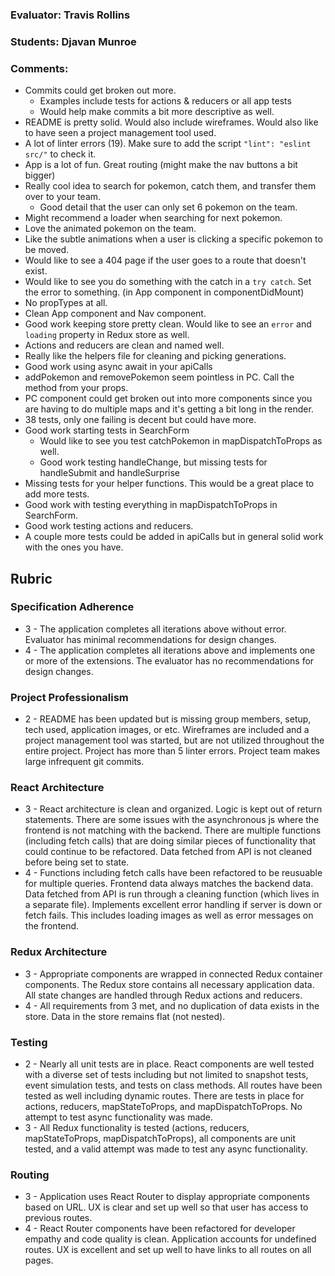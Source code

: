 ### Evaluator: Travis Rollins
### Students: Djavan Munroe
### Comments:
* Commits could get broken out more.
  * Examples include tests for actions & reducers or all app tests
  * Would help make commits a bit more descriptive as well.
* README is pretty solid.  Would also include wireframes. Would also like to have seen a project management tool used.
* A lot of linter errors (19).  Make sure to add the script `"lint": "eslint src/"` to check it.
* App is a lot of fun.  Great routing (might make the nav buttons a bit bigger)
* Really cool idea to search for pokemon, catch them, and transfer them over to your team.
  * Good detail that the user can only set 6 pokemon on the team.
* Might recommend a loader when searching for next pokemon.
* Love the animated pokemon on the team.  
* Like the subtle animations when a user is clicking a specific pokemon to be moved.
* Would like to see a 404 page if the user goes to a route that doesn't exist.
* Would like to see you do something with the catch in a `try catch`.  Set the error to something. (in App component in componentDidMount)
* No propTypes at all.
* Clean App component and Nav component.
* Good work keeping store pretty clean.  Would like to see an `error` and `loading` property in Redux store as well.
* Actions and reducers are clean and named well.
* Really like the helpers file for cleaning and picking generations.
* Good work using async await in your apiCalls
* addPokemon and removePokemon seem pointless in PC.  Call the method from your props.
* PC component could get broken out into more components since you are having to do multiple maps and it's getting a bit long in the render.
* 38 tests, only one failing is decent but could have more.
* Good work starting tests in SearchForm
  * Would like to see you test catchPokemon in mapDispatchToProps as well.
  * Good work testing handleChange, but missing tests for handleSubmit and handleSurprise
* Missing tests for your helper functions.  This would be a great place to add more tests.
* Good work with testing everything in mapDispatchToProps in SearchForm.
* Good work testing actions and reducers.
* A couple more tests could be added in apiCalls but in general solid work with the ones you have.

## Rubric 

### Specification Adherence

* 3 - The application completes all iterations above without error. Evaluator has minimal recommendations for design changes.
* 4 - The application completes all iterations above and implements one or more of the extensions.  The evaluator has no recommendations for design changes.

### Project Professionalism

* 2 -  README has been updated but is missing group members, setup, tech used, application images, or etc.  Wireframes are included and a project management tool was started, but are not utilized throughout the entire project. Project has more than 5 linter errors. Project team makes large infrequent git commits. 

### React Architecture

* 3 - React architecture is clean and organized.  Logic is kept out of return statements.  There are some issues with the asynchronous js where the frontend is not matching with the backend.  There are multiple functions (including fetch calls) that are doing similar pieces of functionality that could continue to be refactored. Data fetched from API is not cleaned before being set to state.
* 4 - Functions including fetch calls have been refactored to be reusuable for multiple queries.  Frontend data always matches the backend data.  Data fetched from API is run through a cleaning function (which lives in a separate file).  Implements excellent error handling if server is down or fetch fails.  This includes loading images as well as error messages on the frontend.

### Redux Architecture

* 3 - Appropriate components are wrapped in connected Redux container components. The Redux store contains all necessary application data. All state changes are handled through Redux actions and reducers.
* 4 - All requirements from 3 met, and no duplication of data exists in the
  store. Data in the store remains flat (not nested).

### Testing

* 2 - Nearly all unit tests are in place. React components are well tested with a diverse set of tests including but not limited to snapshot tests, event simulation tests, and tests on class methods.  All routes have been tested as well including dynamic routes.  There are tests in place for actions, reducers, mapStateToProps, and mapDispatchToProps.  No attempt to test async functionality was made.
* 3 - All Redux functionality is tested (actions, reducers, mapStateToProps, mapDispatchToProps), all components are unit tested, and a valid attempt was made to test any async functionality.

### Routing

* 3 - Application uses React Router to display appropriate components based on URL.  UX is clear and set up well so that user has access to previous routes.
* 4 - React Router components have been refactored for developer empathy and code quality is clean.  Application accounts for undefined routes. UX is excellent and set up well to have links to all routes on all pages.